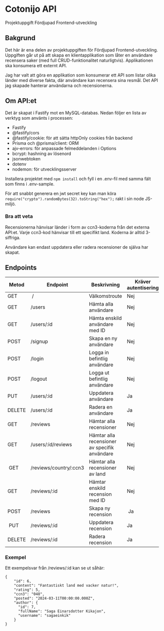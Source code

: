 # Cotonijo API

Projektuppgift Fördjupad Frontend-utveckling

## Bakgrund

Det här är ena delen av projektuppgiften för Fördjupad Frontend-utveckling.  
Uppgiften går ut på att skapa en klientapplikation som låter en användare recensera saker (med full CRUD-funktionalitet naturligtvis). Applikationen ska konsumera ett externt API.

Jag har valt att göra en applikation som konsumerar ett API som listar olika länder med diverse fakta, där användare kan recensera sina resmål. Det API jag skapade hanterar användarna och recensionerna.

## Om API:et

Det är skapat i Fastify mot en MySQL-databas. Nedan följer en lista av verktyg som använts i processen:

-   Fastify
-   @fastify/cors
-   @fastify/cookie: för att sätta httpOnly cookies från backend
-   Prisma och @prisma/client: ORM
-   ajv-errors: för anpassade felmeddelanden i Options
-   bcrypt: hashning av lösenord
-   jsonwebtoken
-   dotenv
-   nodemon: för utvecklingsserver

Installera projektet med `npm install` och fyll i en .env-fil med samma fält som finns i .env-sample.

För att snabbt generera en jwt secret key kan man köra `require("crypto").randomBytes(32).toString("hex");` rakt i sin node JS-miljö.

### Bra att veta

Recensionerna hänvisar länder i form av ccn3-koderna från det externa API:et. Varje ccn3-kod hänvisar till ett specifikt land. Koderna är alltid 3-siffriga.

Användare kan endast uppdatera eller radera recensioner de själva har skapat.

## Endpoints

| Metod  | Endpoint               | Beskrivning                                   | Kräver autentisering |
| ------ | ---------------------- | --------------------------------------------- | -------------------- |
| GET    |  /                     | Välkomstroute                                 | Nej                  |
| GET    | /users                 | Hämta alla användare                          | Nej                  |
| GET    | /users/:id             | Hämta enskild användare med ID                | Nej                  |
| POST   | /signup                | Skapa en ny användare                         | Nej                  |
| POST   | /login                 | Logga in befintlig användare                  | Nej                  |
| POST   | /logout                | Logga ut befintlig användare                  | Nej                  |
| PUT    | /users/:id             | Uppdatera användare                           | Ja                   |
| DELETE | /users/:id             | Radera en användare                           | Ja                   |
| GET    | /reviews               | Hämtar alla recensioner                       | Nej                  |
| GET    | /users/:id/reviews     | Hämtar alla recensioner av specifik användare | Nej                  |
|  GET   | /reviews/country/:ccn3 | Hämtar alla recensioner av land               | Nej                  |
| GET    | /reviews/:id           | Hämtar enskild recension med ID               | Nej                  |
| POST   | /reviews               | Skapa ny recension                            |  Ja                  |
|  PUT   | /reviews/:id           | Uppdatera recension                           | Ja                   |
| DELETE | /reviews/:id           | Radera recension                              | Ja                   |

### Exempel

Ett exempelsvar från /reviews/:id kan se ut såhär:

```
{
    "id": 6,
    "content": "Fantastiskt land med vacker natur!",
    "rating": 5,
    "ccn3": "048",
    "posted": "2024-03-11T00:00:00.000Z",
    "author": {
      "id": 7,
      "fullName": "Saga Einarsdotter Kikajon",
      "username": "sagaeinkik"
    }
}
```

